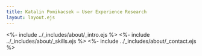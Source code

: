 ```yaml
---
title: Katalin Pomikacsek – User Experience Research
layout: layout.ejs
---
```


<section class="group">
	<!-- intro section -->
    <%- include ../_includes/about/_intro.ejs %>
	<!-- skills section -->
	<%- include ../_includes/about/_skills.ejs %>
	<!-- contact section -->
	<%- include ../_includes/about/_contact.ejs %>
</section>





